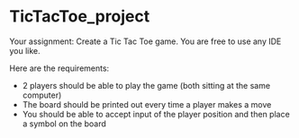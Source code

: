 # TicTacToe_project

Your assignment: Create a Tic Tac Toe game. You are free to use any IDE you like.

Here are the requirements:

- 2 players should be able to play the game (both sitting at the same computer)
- The board should be printed out every time a player makes a move
- You should be able to accept input of the player position and then place a symbol on the board
